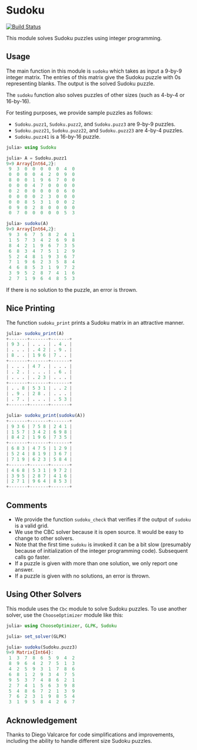 # Sudoku


[![Build Status](https://travis-ci.com/scheinerman/Sudoku.jl.svg?branch=master)](https://travis-ci.com/scheinerman/Sudoku.jl)



This module solves Sudoku puzzles using integer programming.

## Usage

The main function in this module is `sudoku` which takes as input a
9-by-9 integer matrix. The entries of this matrix give the Sudoku puzzle
with 0s representing blanks. The output is the solved Sudoku puzzle.

The `sudoku` function also solves puzzles of other sizes (such as 4-by-4 or 16-by-16).

For testing purposes, we provide sample puzzles as follows: 
* `Sudoku.puzz1`, `Sudoku.puzz2`, and `Sudoku.puzz3` are 9-by-9 puzzles.
* `Sudoku.puzz21`, `Sudoku.puzz22`, and `Sudoku.puzz23` are 4-by-4 puzzles.
* `Sudoku.puzz41` is a 16-by-16 puzzle.

```julia
julia> using Sudoku

julia> A = Sudoku.puzz1
9×9 Array{Int64,2}:
 9  3  0  0  0  0  0  4  0
 0  0  0  0  4  2  0  9  0
 8  0  0  1  9  6  7  0  0
 0  0  0  4  7  0  0  0  0
 0  2  0  0  0  0  0  6  0
 0  0  0  0  2  3  0  0  0
 0  0  8  5  3  1  0  0  2
 0  9  0  2  8  0  0  0  0
 0  7  0  0  0  0  0  5  3

julia> sudoku(A)
9×9 Array{Int64,2}:
 9  3  6  7  5  8  2  4  1
 1  5  7  3  4  2  6  9  8
 8  4  2  1  9  6  7  3  5
 6  8  3  4  7  5  1  2  9
 5  2  4  8  1  9  3  6  7
 7  1  9  6  2  3  5  8  4
 4  6  8  5  3  1  9  7  2
 3  9  5  2  8  7  4  1  6
 2  7  1  9  6  4  8  5  3
```

If there is no solution to the puzzle, an error is thrown.

## Nice Printing

The function `sudoku_print` prints a Sudoku matrix in an attractive manner.
```julia
julia> sudoku_print(A)
+-------+-------+-------+
| 9 3 . | . . . | . 4 . |
| . . . | . 4 2 | . 9 . |
| 8 . . | 1 9 6 | 7 . . |
+-------+-------+-------+
| . . . | 4 7 . | . . . |
| . 2 . | . . . | . 6 . |
| . . . | . 2 3 | . . . |
+-------+-------+-------+
| . . 8 | 5 3 1 | . . 2 |
| . 9 . | 2 8 . | . . . |
| . 7 . | . . . | . 5 3 |
+-------+-------+-------+

julia> sudoku_print(sudoku(A))
+-------+-------+-------+
| 9 3 6 | 7 5 8 | 2 4 1 |
| 1 5 7 | 3 4 2 | 6 9 8 |
| 8 4 2 | 1 9 6 | 7 3 5 |
+-------+-------+-------+
| 6 8 3 | 4 7 5 | 1 2 9 |
| 5 2 4 | 8 1 9 | 3 6 7 |
| 7 1 9 | 6 2 3 | 5 8 4 |
+-------+-------+-------+
| 4 6 8 | 5 3 1 | 9 7 2 |
| 3 9 5 | 2 8 7 | 4 1 6 |
| 2 7 1 | 9 6 4 | 8 5 3 |
+-------+-------+-------+
```



## Comments

* We provide the function `sudoku_check` that verifies if the output of
`sudoku` is a valid grid.
* We use the CBC solver because it is open source. It would be easy to change
to other solvers.
* Note that the first time `sudoku` is invoked it can be a
bit slow (presumably because of initialization of the integer programming code).
Subsequent calls go faster.
* If a puzzle is given with more than one solution, we only report one answer.
* If a puzzle is given with no solutions, an error is thrown.

## Using Other Solvers

This module uses the `Cbc` module to solve Sudoku puzzles. To use another solver, use the `ChooseOptimizer` module like this:
```julia
julia> using ChooseOptimizer, GLPK, Sudoku

julia> set_solver(GLPK)

julia> sudoku(Sudoku.puzz3)
9×9 Matrix{Int64}:
 1  3  7  8  6  5  9  4  2
 8  9  6  4  2  7  5  1  3
 4  2  5  9  3  1  7  8  6
 6  8  1  2  9  3  4  7  5
 9  5  3  7  4  8  6  2  1
 2  7  4  1  5  6  3  9  8
 5  4  8  6  7  2  1  3  9
 7  6  2  3  1  9  8  5  4
 3  1  9  5  8  4  2  6  7
```


## Acknowledgement

Thanks to Diego Valcarce for code simplifications and improvements, including the ability to handle different size Sudoku puzzles. 


